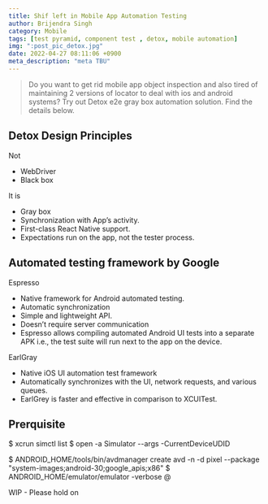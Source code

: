 ```yaml
---
title: Shif left in Mobile App Automation Testing
author: Brijendra Singh
category: Mobile
tags: [test pyramid, component test , detox, mobile automation]
img: ":post_pic_detox.jpg"
date: 2022-04-27 08:11:06 +0900
meta_description: "meta TBU"
---
```

> Do you want to get rid mobile app object inspection and also tired of maintaining 2 versions of locator to deal with ios and android systems? Try out Detox e2e gray box automation solution. Find the details below.
    
## Detox Design Principles
Not
- WebDriver
- Black box
    
It is
- Gray box
- Synchronization with App’s activity.
- First-class React Native support.
- Expectations run on the app, not the tester process.

## Automated testing framework by Google
Espresso
- Native framework for Android automated testing.
- Automatic synchronization
- Simple and lightweight API.
- Doesn’t require server communication 
- Espresso allows compiling automated Android UI tests into a separate APK i.e., the test suite will run next to the app on the device.

EarlGray
- Native iOS UI automation test framework 
- Automatically synchronizes with the UI, network requests, and various queues.
- EarlGrey is faster and effective in comparison to XCUITest.


## Prerquisite
$ xcrun simctl list
$ open -a Simulator --args -CurrentDeviceUDID <UDID>

$ ANDROID_HOME/tools/bin/avdmanager create avd -n <emulatorname> -d pixel --package  "system-images;android-30;google_apis;x86"
$ ANDROID_HOME/emulator/emulator -verbose @<emulatorname>
  
 WIP - Please hold on 
